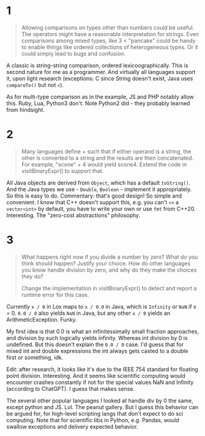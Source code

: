 # 1
> Allowing comparisons on types other than numbers could be useful. The operators might have a reasonable interpretation for strings. Even comparisons among mixed types, like 3 < "pancake" could be handy to enable things like ordered collections of heterogeneous types. Or it could simply lead to bugs and confusion.

A classic is string-string comparison, ordered lexicoographically. This is second nature for me as a programmer. And virtually all languages support it, upon light research (exceptions: C since String doesn't exist, Java uses `compareTo()` but not `<`).

As for multi-type comparison as in the example, JS and PHP notably allow this. Ruby, Lua, Python3 don't. Note Python2 did - they probably learned from hindsight.

# 2
> Many languages define + such that if either operand is a string, the other is converted to a string and the results are then concatenated. For example, "scone" + 4 would yield scone4. Extend the code in visitBinaryExpr() to support that.

All Java objects are derived from `Object`, which has a default `toString()`. And the Java types we use - `Double`, `Boolean` - implement it appropriately. So this is easy to do. Commentary: that's good design! So simple and convenient. I know that C++ doesn't support this, e.g. you can't `<<` a `vector<int>` by default, you have to write your own or use `fmt` from C++20. Interesting. The "zero-cost abstractions" philosophy.

# 3
> What happens right now if you divide a number by zero? What do you think should happen? Justify your choice. How do other languages you know handle division by zero, and why do they make the choices they do?
>
> Change the implementation in visitBinaryExpr() to detect and report a runtime error for this case.

Currently `x / 0` in Lox maps to `x / 0.0` in Java, which is `Infinity` or `NaN` if x = 0. `0.0 / 0` also yields `NaN` in Java, but any other `x / 0` yields an ArithmeticException. Funky.

My first idea is that 0.0 is what an infinitessimally small fraction approaches, and division by such logically yields infinity. Whereas int division by 0 is undefined. But this doesn't explain the `0.0 / 0` case. I'd guess that for mixed int and double expressions the int always gets casted to a double first or something, idk.

Edit: after research, it looks like it's due to the IEEE 754 standard for floating point division. Interesting. And it seems like scientific computing would encounter crashes constantly if not for the special values NaN and Infinity (according to ChatGPT). I guess that makes sense.

The several other popular languages I looked at handle div by 0 the same, except python and JS. Lol. The peanut gallery. But I guess this behavior can be argued for, for high-level scripting langs that don't expect to do sci computing. Note that for scientific libs in Python, e.g. Pandas, would swallow exceptions and delivery expected behavior.